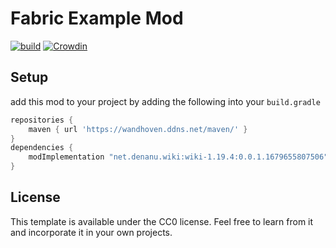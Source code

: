 # Fabric Example Mod
[![build](https://github.com/JulianWww/Fabric-Wiki/actions/workflows/build.yml/badge.svg)](https://github.com/JulianWww/Fabric-Wiki/actions/workflows/build.yml)
[![Crowdin](https://badges.crowdin.net/fabric-wiki/localized.svg)](https://crowdin.com/project/fabric-wiki)

## Setup
add this mod to your project by adding the following into your ``build.gradle``
```gradle
repositories {
	maven { url 'https://wandhoven.ddns.net/maven/' }
}
dependencies {
	modImplementation "net.denanu.wiki:wiki-1.19.4:0.0.1.1679655807506"
}
```
## License

This template is available under the CC0 license. Feel free to learn from it and incorporate it in your own projects.
